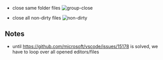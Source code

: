 - close same folder files
![group-close](https://user-images.githubusercontent.com/7388088/71008073-b2123900-20f0-11ea-8f42-f01960d17289.gif)

- close all non-dirty files
![non-dirty](https://user-images.githubusercontent.com/7388088/71008075-b2aacf80-20f0-11ea-9c2a-cb677ba6e887.gif)

## Notes

- until https://github.com/microsoft/vscode/issues/15178 is solved, we have to loop over all opened editors/files
